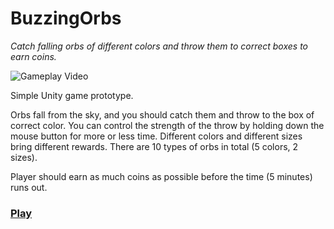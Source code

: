 # BuzzingOrbs
<i>Catch falling orbs of different colors and throw them to correct boxes to earn coins.</i>

![Gameplay Video](Buzzing%20Orbs.gif)

Simple Unity game prototype.

Orbs fall from the sky, and you should catch them and throw to the box of correct color.
You can control the strength of the throw by holding down the mouse button for more or less time.
Different colors and different sizes bring different rewards. There are 10 types of orbs in total (5 colors, 2 sizes).

Player should earn as much coins as possible before the time (5 minutes) runs out.

### [Play](https://play.unity.com/mg/other/webgl-builds-366131)
